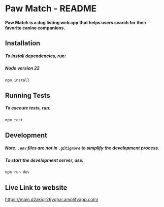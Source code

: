 # Paw Match - README

#### Paw Match is a dog listing web app that helps users search for their favorite canine companions.

## Installation

##### To install dependencies, run:
##### Node version 22

```sh
npm install
```

## Running Tests

##### To execute tests, run:

```sh
npm test
```

## Development

##### Note: `.env` files are not in `.gitignore` to simplify the development process.

##### To start the development server, use:

```sh
npm run dev
```

## Live Link to website

<https://main.d2akigr26yghar.amplifyapp.com/>

